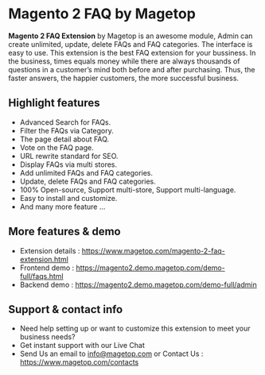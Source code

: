 # Magento 2 FAQ by Magetop

**Magento 2 FAQ Extension** by Magetop is an awesome module, Admin can create unlimited, update, delete FAQs and FAQ categories. The interface is easy to use. This extension is the best FAQ extension for your bussiness. In the business, times equals money while there are always thousands of questions in a customer’s mind both before and after purchasing. Thus, the faster answers, the happier customers, the more successful business.

## Highlight features

- Advanced Search for FAQs.
- Filter the FAQs via Category.
- The page detail about FAQ.
- Vote on the FAQ page.
- URL rewrite standard for SEO.
- Display FAQs via multi stores.
- Add unlimited FAQs and FAQ categories.
- Update, delete FAQs and FAQ categories.
- 100% Open-source, Support multi-store, Support multi-language.
- Easy to install and customize.
- And many more feature ...

## More features & demo

- Extension details : https://www.magetop.com/magento-2-faq-extension.html
- Frontend demo : https://magento2.demo.magetop.com/demo-full/faqs.html
- Backend demo : https://magento2.demo.magetop.com/demo-full/admin

## Support & contact info

- Need help setting up or want to customize this extension to meet your business needs? 
- Get instant support with our Live Chat
- Send Us an email to info@magetop.com or Contact Us : https://www.magetop.com/contacts
